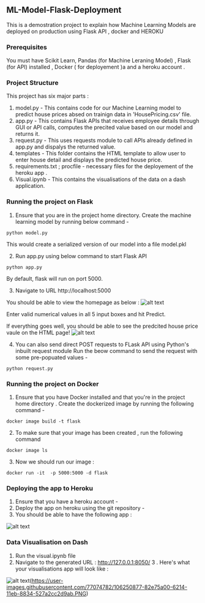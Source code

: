 ## ML-Model-Flask-Deployment
This is a demostration project to explain how Machine Learning Models are deployed on production using Flask API , docker and HEROKU 

### Prerequisites
You must have Scikit Learn, Pandas (for Machine Leraning Model) , Flask (for API) installed , Docker ( for deployement )a and a heroku account .

### Project Structure
This project has six major parts :
1. model.py - This contains code for our Machine Learning model to predict house prices absed on trainign data in 'HousePricing.csv' file.
2. app.py - This contains Flask APIs that receives employee details through GUI or API calls, computes the precited value based on our model and returns it.
3. request.py - This uses requests module to call APIs already defined in app.py and dispalys the returned value.
4. templates - This folder contains the HTML template to allow user to enter house detail and displays the predicted house price.
5. requirements.txt ; procfile - necessary files for the deployement of the heroku app .
6. Visual.ipynb - This contains the visualisations of the data on a dash application.

### Running the project on Flask
1. Ensure that you are in the project home directory. Create the machine learning model by running below command -
```
python model.py
```
This would create a serialized version of our model into a file model.pkl

2. Run app.py using below command to start Flask API
```
python app.py
```
By default, flask will run on port 5000.

3. Navigate to URL http://localhost:5000

You should be able to view the homepage as below :
![alt text](https://user-images.githubusercontent.com/77074782/106214031-3f69fd00-61ce-11eb-9c69-4ee17812be35.PNG)

Enter valid numerical values in all 5 input boxes and hit Predict.

If everything goes well, you should  be able to see the predcited house price vaule on the HTML page!
![alt text](http://www.thepythonblog.com/wp-content/uploads/2019/02/Result.png)

4. You can also send direct POST requests to FLask API using Python's inbuilt request module
Run the beow command to send the request with some pre-popuated values -
```
python request.py
```

### Running the project on Docker 
1. Ensure that you have Docker installed and that you're in the project home directory . Create the dockerized image by running the following command -
```
docker image build -t flask
```
2. To make sure that your image has been created , run the following command 
```
docker image ls 
```
3. Now we should run our image :
```
docker run -it  -p 5000:5000 -d flask 
```


### Deploying the app to Heroku 
1. Ensure that you have a heroku account -
2. Deploy the app on heroku using the git repository -
3. You should be able to have the following app :

![alt text](https://user-images.githubusercontent.com/77074782/106214837-eef39f00-61cf-11eb-9cad-7f421d3662d6.PNG)

### Data Visualisation on Dash 
1. Run the visual.ipynb file
2. Navigate to the generated URL : http://127.0.0.1:8050/
3 . Here's what your visualisations app will look like :

 ![alt text](https://user-images.githubusercontent.com/77074782/106214837-eef39f00-61cf-11eb-9cad-7f421d3662d6.PNG)(https://user-images.githubusercontent.com/77074782/106250877-82e75a00-6214-11eb-8834-527a2cc2d9ab.PNG)
